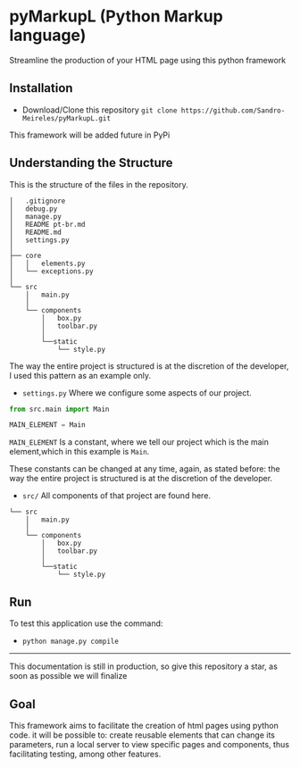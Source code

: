 # pyMarkupL (Python Markup language)
Streamline the production of your HTML page using this python framework

## Installation
 - Download/Clone this repository `git clone https://github.com/Sandro-Meireles/pyMarkupL.git`
 
 This framework will be added future in PyPi
 
## Understanding the Structure

This is the structure of the files in the repository.


```
│   .gitignore
│   debug.py
│   manage.py
│   README pt-br.md
│   README.md
│   settings.py
│
├── core
│   │   elements.py
│   └── exceptions.py
│  
└── src
    │   main.py
    │
    └── components
        │   box.py
        │   toolbar.py
        │
        └──static
            └── style.py   
```

The way the entire project is structured is at the discretion of the developer, I used this pattern as an example only.

- `settings.py` Where we configure some aspects of our project.

```py
from src.main import Main

MAIN_ELEMENT = Main
```
`MAIN_ELEMENT` Is a constant, where we tell our project which is the main element,which in this example is `Main`.

These constants can be changed at any time, again, as stated before:
the way the entire project is structured is at the discretion of the developer.

- `src/` All components of that project are found here.

```
└── src
    │   main.py
    │
    └── components
        │   box.py
        │   toolbar.py
        │
        └──static
            └── style.py 
```

## Run

To test this application use the command:
- `python manage.py compile`

---

This documentation is still in production, so give this repository a star, as soon as possible we will finalize

## Goal

This framework aims to facilitate the creation of html pages using python code. it will be possible to: create reusable elements that can change its parameters, run a local server to view specific pages and components, thus facilitating testing, among other features.
